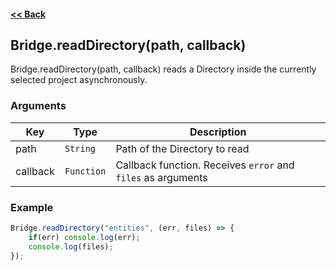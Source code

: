 #### [<< Back](https://github.com/solvedDev/bridge./blob/master/plugins/getting-started.md)
## Bridge.readDirectory(path, callback)
Bridge.readDirectory(path, callback) reads a Directory inside the currently selected project asynchronously.

### Arguments
| Key | Type | Description
| --- | --- | ---
| path | ```String``` | Path of the Directory to read
| callback | ```Function``` | Callback function. Receives ```error``` and ```files``` as arguments


### Example
```javascript
Bridge.readDirectory("entities", (err, files) => {
    if(err) console.log(err);
    console.log(files);
});
```
